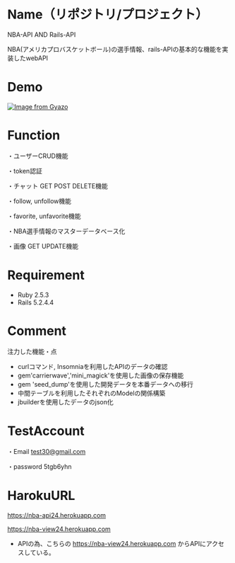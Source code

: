 # Name（リポジトリ/プロジェクト）
 
NBA-API AND Rails-API  
 
NBA(アメリカプロバスケットボール)の選手情報、rails-APIの基本的な機能を実装したwebAPI

# Demo
 
[![Image from Gyazo](https://i.gyazo.com/0f6bb2a48fb4beaf26087d5de62bd876.jpg)](https://gyazo.com/0f6bb2a48fb4beaf26087d5de62bd876)
 
# Function
 
・ユーザーCRUD機能  

・token認証 

・チャット GET POST DELETE機能 
 
・follow, unfollow機能 

・favorite, unfavorite機能 

・NBA選手情報のマスターデータベース化 

・画像  GET UPDATE機能 
 
# Requirement

* Ruby 2.5.3
* Rails 5.2.4.4
 
# Comment
 
  注力した機能・点  
  * curlコマンド, Insomniaを利用したAPIのデータの確認  
  * gem'carrierwave','mini_magick'を使用した画像の保存機能  
  * gem 'seed_dump'を使用した開発データを本番データへの移行  
  * 中間テーブルを利用したそれぞれのModelの関係構築  
  * jbuilderを使用したデータのjson化

# TestAccount 

・Email test30@gmail.com

・password 5tgb6yhn
 
# HarokuURL 

https://nba-api24.herokuapp.com 

https://nba-view24.herokuapp.com 

* APIの為、こちらの https://nba-view24.herokuapp.com からAPIにアクセスしている。
